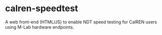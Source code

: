 # calren-speedtest

A web front-end (HTML/JS) to enable NDT speed testing for CalREN users using M-Lab hardware endpoints.